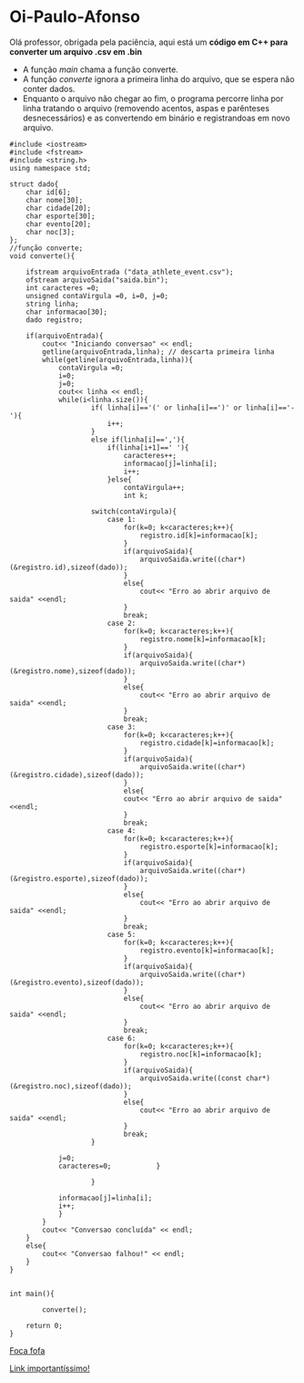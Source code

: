 # Oi-Paulo-Afonso
Olá professor, obrigada pela paciência, aqui está um **código em C++ para converter um arquivo .csv em .bin**

* A função *main* chama a função converte.
* A função *converte* ignora a primeira linha do arquivo, que se espera não conter dados.
* Enquanto o arquivo não chegar ao fim, o programa percorre linha por linha tratando o arquivo (removendo acentos, aspas e parênteses desnecessários) e as convertendo em binário e registrandoas em novo arquivo.

```
#include <iostream>
#include <fstream>
#include <string.h>
using namespace std;

struct dado{	
	char id[6];
	char nome[30];
	char cidade[20];
	char esporte[30];
	char evento[20];
	char noc[3];
};
//função converte;
void converte(){
	
	ifstream arquivoEntrada ("data_athlete_event.csv");
	ofstream arquivoSaida("saida.bin");
	int caracteres =0;
	unsigned contaVirgula =0, i=0, j=0;
	string linha;
	char informacao[30];
	dado registro;
	
	if(arquivoEntrada){
		cout<< "Iniciando conversao" << endl;
		getline(arquivoEntrada,linha); // descarta primeira linha
		while(getline(arquivoEntrada,linha)){
			contaVirgula =0;
			i=0;
			j=0;
			cout<< linha << endl;
			while(i<linha.size()){					
					if( linha[i]=='(' or linha[i]==')' or linha[i]=='-'){
						i++;
					}
					else if(linha[i]==','){
						if(linha[i+1]==' '){
							caracteres++;
							informacao[j]=linha[i];
							i++;
						}else{
							contaVirgula++;
							int k;
					
					switch(contaVirgula){
						case 1:
							for(k=0; k<caracteres;k++){
								registro.id[k]=informacao[k];
							}						
							if(arquivoSaida){
								arquivoSaida.write((char*)(&registro.id),sizeof(dado));
							}
							else{
								cout<< "Erro ao abrir arquivo de saida" <<endl;
							}
							break;
						case 2:
							for(k=0; k<caracteres;k++){
								registro.nome[k]=informacao[k];
							}
							if(arquivoSaida){
								arquivoSaida.write((char*)(&registro.nome),sizeof(dado));
							}
							else{
								cout<< "Erro ao abrir arquivo de saida" <<endl;
							}
							break;
						case 3:
							for(k=0; k<caracteres;k++){
								registro.cidade[k]=informacao[k];
							}
							if(arquivoSaida){
								arquivoSaida.write((char*)(&registro.cidade),sizeof(dado));
							}
							else{
							cout<< "Erro ao abrir arquivo de saida" <<endl;
							}
							break;
						case 4:
							for(k=0; k<caracteres;k++){
								registro.esporte[k]=informacao[k];
							}
							if(arquivoSaida){
								arquivoSaida.write((char*)(&registro.esporte),sizeof(dado));
							}
							else{
								cout<< "Erro ao abrir arquivo de saida" <<endl;
							}
							break;
						case 5:
							for(k=0; k<caracteres;k++){
								registro.evento[k]=informacao[k];
							}
							if(arquivoSaida){
								arquivoSaida.write((char*)(&registro.evento),sizeof(dado));
							}
							else{
								cout<< "Erro ao abrir arquivo de saida" <<endl;
							}
							break;
						case 6:
							for(k=0; k<caracteres;k++){
								registro.noc[k]=informacao[k];
							}
							if(arquivoSaida){
								arquivoSaida.write((const char*)(&registro.noc),sizeof(dado));
							}
							else{
								cout<< "Erro ao abrir arquivo de saida" <<endl;
							}
							break;
					}
			
			j=0;
			caracteres=0;			}
						
					}
			
			informacao[j]=linha[i];
			i++;
			}
		}	
		cout<< "Conversao concluída" << endl;
	}
	else{
		cout<< "Conversao falhou!" << endl;
	}
}


int main(){

		converte();
	
	return 0;
}

```
[Foca fofa](https://br.pinterest.com/pin/531776668502227222/ "Olha que link interessante aqui em baixo, eu clicava se fosse você!")

[Link importantíssimo!](https://www.youtube.com/watch?v=dQw4w9WgXcQ)
